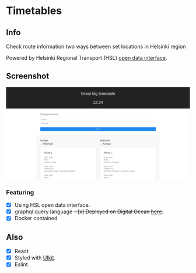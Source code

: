 # Timetables

## Info

Check route information two ways between set locations in Helsinki region

Powered by Helsinki Regional Transport (HSL) [open data interface](https://www.hsl.fi/en/opendata).

## Screenshot
![](/screenshot1.png)

### Featuring
- [x] Using HSL open data interface.
- [x] graphql query language
~~- [x] Deployed on Digital Ocean [here](http://46.101.169.92/).~~
- [x] Docker contained
## Also
- [x] React
- [x] Styled with [UIkit](https://getuikit.com/).
- [x] Eslint 
